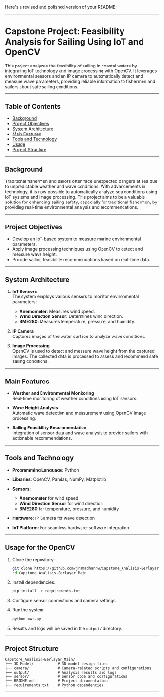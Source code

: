 Here's a revised and polished version of your README:

---

# Capstone Project: Feasibility Analysis for Sailing Using IoT and OpenCV

This project analyzes the feasibility of sailing in coastal waters by integrating IoT technology and image processing with OpenCV. It leverages environmental sensors and an IP camera to automatically detect and measure wave parameters, providing reliable information to fishermen and sailors about safe sailing conditions.

---

## Table of Contents
- [Background](#background)
- [Project Objectives](#project-objectives)
- [System Architecture](#system-architecture)
- [Main Features](#main-features)
- [Tools and Technology](#tools-and-technology)
- [Usage](#usage)
- [Project Structure](#project-structure)

---

## Background

Traditional fishermen and sailors often face unexpected dangers at sea due to unpredictable weather and wave conditions. With advancements in technology, it is now possible to automatically analyze sea conditions using IoT systems and image processing. This project aims to be a valuable solution for enhancing sailing safety, especially for traditional fishermen, by providing real-time environmental analysis and recommendations.

---

## Project Objectives

- Develop an IoT-based system to measure marine environmental parameters.
- Apply image processing techniques using OpenCV to detect and measure wave height.
- Provide sailing feasibility recommendations based on real-time data.

---

## System Architecture

1. **IoT Sensors**  
   The system employs various sensors to monitor environmental parameters:  
   - **Anemometer**: Measures wind speed.  
   - **Wind Direction Sensor**: Determines wind direction.  
   - **BME280**: Measures temperature, pressure, and humidity.  

2. **IP Camera**  
   Captures images of the water surface to analyze wave conditions.

3. **Image Processing**  
   OpenCV is used to detect and measure wave height from the captured images. The collected data is processed to assess and recommend safe sailing conditions.

---

## Main Features

- **Weather and Environmental Monitoring**  
  Real-time monitoring of weather conditions using IoT sensors.

- **Wave Height Analysis**  
  Automatic wave detection and measurement using OpenCV image processing.

- **Sailing Feasibility Recommendation**  
  Integration of sensor data and wave analysis to provide sailors with actionable recommendations.

---

## Tools and Technology

- **Programming Language**: Python  
- **Libraries**: OpenCV, Pandas, NumPy, Matplotlib  
- **Sensors**:  
  - **Anemometer** for wind speed  
  - **Wind Direction Sensor** for wind direction  
  - **BME280** for temperature, pressure, and humidity  

- **Hardware**: IP Camera for wave detection  
- **IoT Platform**: For seamless hardware-software integration  

---

## Usage for the OpenCV

1. Clone the repository:
   ```bash
   git clone https://github.com/jramadhannw/Capstone_Analisis-Berlayar_Main.git
   cd Capstone_Analisis-Berlayar_Main
   ```

2. Install dependencies:
   ```bash
   pip install -r requirements.txt
   ```

3. Configure sensor connections and camera settings.

4. Run the system:
   ```bash
   python mwt.py
   ```

5. Results and logs will be saved in the `output/` directory.

---

## Project Structure

```plaintext
Capstone_Analisis-Berlayar_Main/
├── 3D Model/           # 3D model design files
├── camera/             # Camera-related scripts and configurations
├── output/             # Analysis results and logs
├── sensor/             # Sensor code and configurations
├── README.md           # Project documentation
├── requirements.txt    # Python dependencies
```

---
